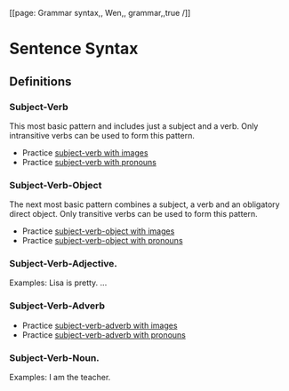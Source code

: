 [[page: Grammar syntax,, Wen,, grammar,,true /]]
# Sentence Syntax
## Definitions
### Subject-Verb
This most basic pattern and includes just a subject and a verb. Only intransitive verbs can be used to form this pattern. 
* Practice [subject-verb with images](grammar_syntax_subjverb,page)
* Practice [subject-verb with pronouns](grammar_syntax_pronounverb,page)
### Subject-Verb-Object
The next most basic pattern combines a subject, a verb and an obligatory direct object. Only transitive verbs can be used to form this pattern. 
* Practice [subject-verb-object with images](grammar_syntax_subjverbobj,page)
* Practice [subject-verb-object with pronouns](grammar_syntax_pronounverbobj,page)
### Subject-Verb-Adjective. 
Examples: Lisa is pretty. ...
### Subject-Verb-Adverb
* Practice [subject-verb-adverb with images](grammar_syntax_subjverbadverb,page)
* Practice [subject-verb-adverb with pronouns](grammar_syntax_pronounverbadverb,page)

### Subject-Verb-Noun. 
Examples: I am the teacher.
